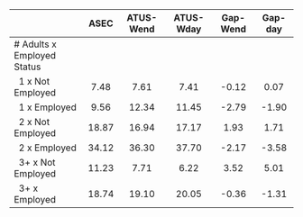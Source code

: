 
|                      |         ASEC |    ATUS-Wend |    ATUS-Wday |     Gap-Wend |      Gap-day |
| -------------------- | :----------: | :----------: | :----------: | :----------: | :----------: |
| # Adults x Employed Status |              |              |              |              |              |
| &nbsp;&nbsp;1 x Not Employed |         7.48 |         7.61 |         7.41 |        -0.12 |         0.07 |
| &nbsp;&nbsp;1 x Employed |         9.56 |        12.34 |        11.45 |        -2.79 |        -1.90 |
| &nbsp;&nbsp;2 x Not Employed |        18.87 |        16.94 |        17.17 |         1.93 |         1.71 |
| &nbsp;&nbsp;2 x Employed |        34.12 |        36.30 |        37.70 |        -2.17 |        -3.58 |
| &nbsp;&nbsp;3+ x Not Employed |        11.23 |         7.71 |         6.22 |         3.52 |         5.01 |
| &nbsp;&nbsp;3+ x Employed |        18.74 |        19.10 |        20.05 |        -0.36 |        -1.31 |

